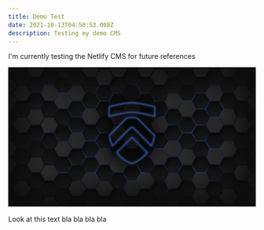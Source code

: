 ```yaml
---
title: Demo Test
date: 2021-10-13T04:50:53.008Z
description: Testing my demo CMS
---
```

I'm currently testing the Netlify CMS for future references



![](eluktronics_background.bmp)

Look at this text bla bla bla bla